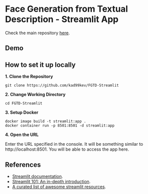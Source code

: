 # Face Generation from Textual Description - Streamlit App

Check the main repository [here](https://github.com/kad99kev/Face-Generator).

## Demo

## How to set it up locally
**1. Clone the Repository**
```
git clone https://github.com/kad99kev/FGTD-Streamlit
```

**2. Change Working Directory**
```
cd FGTD-Streamlit
```

**3. Setup Docker**
 ```
 docker image build -t streamlit:app .
 docker container run -p 8501:8501 -d streamlit:app
 ```
 
 **4. Open the URL**
 
 Enter the URL specified in the console. It will be something similar to http://localhost:8501. You will be able to access the app here.
 

## References
- [Streamlit documentation](https://docs.streamlit.io/en/stable/).
- [Streamlit 101: An in-depth introduction](https://towardsdatascience.com/streamlit-101-an-in-depth-introduction-fc8aad9492f2).
- [A curated list of awesome streamlit resources](https://github.com/MarcSkovMadsen/awesome-streamlit).
